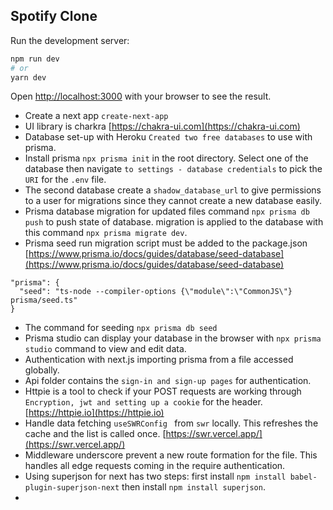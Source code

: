 ## Spotify Clone 
Run the development server:

```bash
npm run dev
# or
yarn dev
```
Open [http://localhost:3000](http://localhost:3000) with your browser to see the result.
- Create a next app `create-next-app`
- UI library is charkra [https://chakra-ui.com](https://chakra-ui.com)
- Database set-up with Heroku `Created two free databases` to use with prisma.
- Install prisma `npx prisma init` in the root directory. Select one of the database then navigate `to settings - database credentials` to 
pick the `URI` for the `.env` file.
- The second database create a `shadow_database_url` to give permissions to a user for migrations since they cannot create a new database easily. 
- Prisma database migration for updated files command `npx prisma db push` to push state of database. migration is applied to the database with this command `npx prisma migrate dev`.
- Prisma seed run migration script must be added to the package.json [https://www.prisma.io/docs/guides/database/seed-database](https://www.prisma.io/docs/guides/database/seed-database)
 ```
 "prisma": {
   "seed": "ts-node --compiler-options {\"module\":\"CommonJS\"} prisma/seed.ts"
} 
```
- The command for seeding `npx prisma db seed `
- Prisma studio can display your database in the browser with `npx prisma studio` command to view and edit data.
- Authentication with next.js importing prisma from a file accessed globally.
- Api folder contains the `sign-in and sign-up pages` for authentication. 
- Httpie is a tool to check if your POST requests are working through `Encryption, jwt and setting up a cookie` for the header.
[https://httpie.io](https://httpie.io)
- Handle data fetching `useSWRConfig ` from `swr` locally. This refreshes the cache and the list is called once.
[https://swr.vercel.app/](https://swr.vercel.app/)
- Middleware underscore prevent a new route formation for the file. This handles all edge requests coming in the require authentication.
- Using superjson for next has two steps: first install `npm install babel-plugin-superjson-next` then install `npm install superjson`.
- 